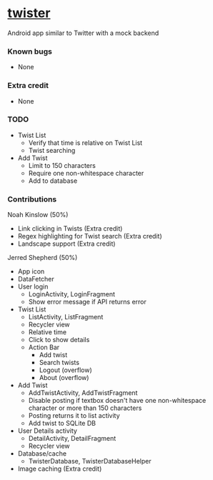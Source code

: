 # [twister](https://github.com/ShepherdJerred/twister)
Android app similar to Twitter with a mock backend

### Known bugs
* None

### Extra credit
* None

### TODO
* Twist List
    * Verify that time is relative on Twist List
    * Twist searching
* Add Twist
    * Limit to 150 characters
    * Require one non-whitespace character
    * Add to database

### Contributions
Noah Kinslow (50%)
* Link clicking in Twists (Extra credit)
* Regex highlighting for Twist search (Extra credit)
* Landscape support (Extra credit)

Jerred Shepherd (50%)
* App icon
* DataFetcher
* User login
    * LoginActivity, LoginFragment
    * Show error message if API returns error
* Twist List
    * ListActivity, ListFragment
    * Recycler view
    * Relative time
    * Click to show details
    * Action Bar
        * Add twist
        * Search twists
        * Logout (overflow)
        * About (overflow)
* Add Twist
    * AddTwistActivity, AddTwistFragment
    * Disable posting if textbox doesn't have one non-whitespace character or
      more than 150 characters
    * Posting returns it to list activity
    * Add twist to SQLite DB
* User Details activity
    * DetailActivity, DetailFragment
    * Recycler view
* Database/cache
    * TwisterDatabase, TwisterDatabaseHelper
* Image caching (Extra credit)

